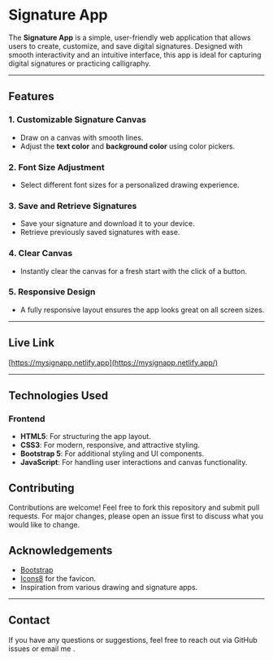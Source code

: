 # Signature App

The **Signature App** is a simple, user-friendly web application that allows users to create, customize, and save digital signatures. Designed with smooth interactivity and an intuitive interface, this app is ideal for capturing digital signatures or practicing calligraphy.

---

## Features

### 1. **Customizable Signature Canvas**
- Draw on a canvas with smooth lines.
- Adjust the **text color** and **background color** using color pickers.

### 2. **Font Size Adjustment**
- Select different font sizes for a personalized drawing experience.

### 3. **Save and Retrieve Signatures**
- Save your signature and download it to your device.
- Retrieve previously saved signatures with ease.

### 4. **Clear Canvas**
- Instantly clear the canvas for a fresh start with the click of a button.

### 5. **Responsive Design**
- A fully responsive layout ensures the app looks great on all screen sizes.

---

## Live Link

[https://mysignapp.netlify.app](https://mysignapp.netlify.app/)

---

## Technologies Used

### Frontend
- **HTML5**: For structuring the app layout.
- **CSS3**: For modern, responsive, and attractive styling.
- **Bootstrap 5**: For additional styling and UI components.
- **JavaScript**: For handling user interactions and canvas functionality.


## Contributing

Contributions are welcome! Feel free to fork this repository and submit pull requests. For major changes, please open an issue first to discuss what you would like to change.


## Acknowledgements

- [Bootstrap](https://getbootstrap.com/)
- [Icons8](https://icons8.com/) for the favicon.
- Inspiration from various drawing and signature apps.

---

## Contact

If you have any questions or suggestions, feel free to reach out via GitHub issues or email me .

